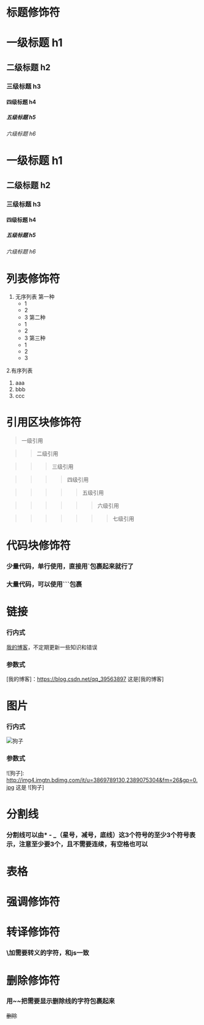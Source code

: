 # 标题修饰符

# 一级标题 h1
## 二级标题 h2
### 三级标题 h3
#### 四级标题 h4
##### 五级标题 h5
###### 六级标题 h6


# 一级标题 h1 #
## 二级标题 h2 ####
### 三级标题 h3 ######
#### 四级标题 h4 ########
##### 五级标题 h5 ##########
###### 六级标题 h6 ############

# 列表修饰符

1. 无序列表
第一种
   * 1
   * 2
   * 3
第二种
   + 1
   + 2
   + 3
第三种
   - 1
   - 2
   - 3

2.有序列表
   1. aaa
   2. bbb
   3. ccc


# 引用区块修饰符

> 一级引用

>> 二级引用

>>> 三级引用

>>>> 四级引用

>>>>> 五级引用

>>>>>> 六级引用

>>>>>>> 七级引用

# 代码块修饰符

### 少量代码，单行使用，直接用`包裹起来就行了
### 大量代码，可以使用```包裹

# 链接
### 行内式
[我的博客](https://blog.csdn.net/qq_39563897)，不定期更新一些知识和错误
### 参数式
[我的博客]：https://blog.csdn.net/qq_39563897 这是[我的博客]

# 图片
### 行内式
![狗子](http://img4.imgtn.bdimg.com/it/u=3869789130,2389075304&fm=26&gp=0.jpg)
### 参数式
![狗子]: http://img4.imgtn.bdimg.com/it/u=3869789130,2389075304&fm=26&gp=0.jpg 这是 ![狗子]

# 分割线

### 分割线可以由* - _（星号，减号，底线）这3个符号的至少3个符号表示，注意至少要3个，且不需要连续，有空格也可以

# 表格

# 强调修饰符

# 转译修饰符
### \加需要转义的字符，和js一致

# 删除修饰符
### 用~~把需要显示删除线的字符包裹起来
~~删除~~